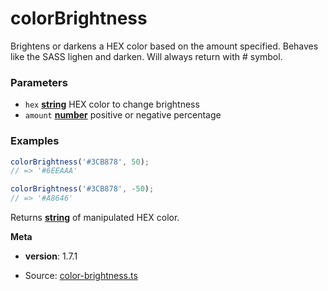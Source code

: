 <!-- Generated by documentation.js. Update this documentation by updating the source code. -->

# colorBrightness

Brightens or darkens a HEX color based on the amount specified. Behaves like the SASS lighen and darken.
Will always return with # symbol.

### Parameters

*   `hex` **[string][1]** HEX color to change brightness
*   `amount` **[number][2]** positive or negative percentage

### Examples

```javascript
colorBrightness('#3CB878', 50);
// => '#6EEAAA'

colorBrightness('#3CB878', -50);
// => '#A8646'
```

Returns **[string][1]** of manipulated HEX color.

**Meta**

*   **version**: 1.7.1

[1]: https://developer.mozilla.org/docs/Web/JavaScript/Reference/Global_Objects/String

[2]: https://developer.mozilla.org/docs/Web/JavaScript/Reference/Global_Objects/Number


* Source: [color-brightness.ts](https://github.com/iamdevlinph/common-utils-pkg/blob/main/src/color-brightness/color-brightness.ts#L23-L52)